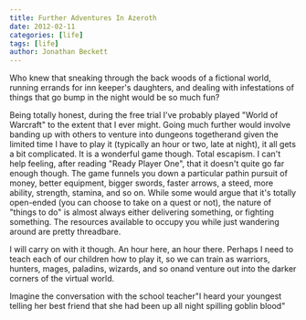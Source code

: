 ```yaml
---
title: Further Adventures In Azeroth
date: 2012-02-11
categories: [life]
tags: [life]
author: Jonathan Beckett
---
```


Who knew that sneaking through the back woods of a fictional world, running errands for inn keeper's daughters, and dealing with infestations of things that go bump in the night would be so much fun?

Being totally honest, during the free trial I've probably played "World of Warcraft" to the extent that I ever might. Going much further would involve banding up with others to venture into dungeons togetherand given the limited time I have to play it (typically an hour or two, late at night), it all gets a bit complicated. It is a wonderful game though. Total escapism. I can't help feeling, after reading "Ready Player One", that it doesn't quite go far enough though. The game funnels you down a particular pathin pursuit of money, better equipment, bigger swords, faster arrows, a steed, more ability, strength, stamina, and so on. While some would argue that it's totally open-ended (you can choose to take on a quest or not), the nature of "things to do" is almost always either delivering something, or fighting something. The resources available to occupy you while just wandering around are pretty threadbare.

I will carry on with it though. An hour here, an hour there. Perhaps I need to teach each of our children how to play it, so we can train as warriors, hunters, mages, paladins, wizards, and so onand venture out into the darker corners of the virtual world.

Imagine the conversation with the school teacher"I heard your youngest telling her best friend that she had been up all night spilling goblin blood"